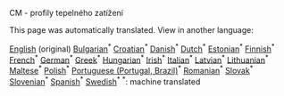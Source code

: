 <p> CM - profily tepelného zatížení </p>

This page was automatically translated. View in another language:

[English](en-CM-Heat-load-profiles) (original) [Bulgarian](bg-CM-Heat-load-profiles)<sup>\*</sup> [Croatian](hr-CM-Heat-load-profiles)<sup>\*</sup>  [Danish](da-CM-Heat-load-profiles)<sup>\*</sup> [Dutch](nl-CM-Heat-load-profiles)<sup>\*</sup> [Estonian](et-CM-Heat-load-profiles)<sup>\*</sup> [Finnish](fi-CM-Heat-load-profiles)<sup>\*</sup> [French](fr-CM-Heat-load-profiles)<sup>\*</sup> [German](de-CM-Heat-load-profiles)<sup>\*</sup> [Greek](el-CM-Heat-load-profiles)<sup>\*</sup> [Hungarian](hu-CM-Heat-load-profiles)<sup>\*</sup> [Irish](ga-CM-Heat-load-profiles)<sup>\*</sup> [Italian](it-CM-Heat-load-profiles)<sup>\*</sup> [Latvian](lv-CM-Heat-load-profiles)<sup>\*</sup> [Lithuanian](lt-CM-Heat-load-profiles)<sup>\*</sup> [Maltese](mt-CM-Heat-load-profiles)<sup>\*</sup> [Polish](pl-CM-Heat-load-profiles)<sup>\*</sup> [Portuguese (Portugal, Brazil)](pt-CM-Heat-load-profiles)<sup>\*</sup> [Romanian](ro-CM-Heat-load-profiles)<sup>\*</sup> [Slovak](sk-CM-Heat-load-profiles)<sup>\*</sup> [Slovenian](sl-CM-Heat-load-profiles)<sup>\*</sup> [Spanish](es-CM-Heat-load-profiles)<sup>\*</sup> [Swedish](sv-CM-Heat-load-profiles)<sup>\*</sup>
<sup>\*</sup>: machine translated
